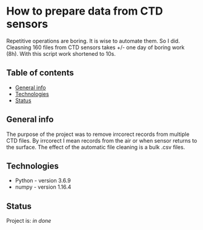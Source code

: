 # How to prepare data from CTD sensors
Repetitive operations are boring. It is wise to automate them. So I did.
Cleasning 160 files from CTD sensors takes +/- one day of boring work (8h). With this script work shortened to 10s.

## Table of contents
* [General info](#general-info)
* [Technologies](#technologies)
* [Status](#status)

## General info

The purpose of the project was to remove irrcorect records from multiple CTD files. By irrcorect I mean records from the air or when sensor returns to the surface. The effect of the automatic file cleaning is a bulk .csv files.

## Technologies
* Python - version 3.6.9
* numpy - version 1.16.4

## Status
Project is: _in done_

